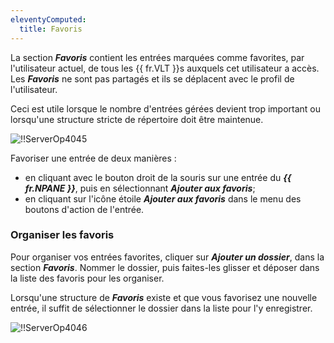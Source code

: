 ```yaml
---
eleventyComputed:
  title: Favoris
---
```

La section ***Favoris*** contient les entrées marquées comme favorites, par l'utilisateur actuel, de tous les {{ fr.VLT }}s auxquels cet utilisateur a accès. Les ***Favoris*** ne sont pas partagés et ils se déplacent avec le profil de l'utilisateur.  

Ceci est utile lorsque le nombre d'entrées gérées devient trop important ou lorsqu'une structure stricte de répertoire doit être maintenue. 

![!!ServerOp4045](https://webdevolutions.azureedge.net/docs/fr/server/ServerOp4045.png) 

Favoriser une entrée de deux manières :  

* en cliquant avec le bouton droit de la souris sur une entrée du ***{{ fr.NPANE }}***, puis en sélectionnant ***Ajouter aux favoris***; 
* en cliquant sur l'icône étoile ***Ajouter aux favoris*** dans le menu des boutons d'action de l'entrée. 

### Organiser les favoris 

Pour organiser vos entrées favorites, cliquer sur ***Ajouter un dossier***, dans la section ***Favoris***. Nommer le dossier, puis faites-les glisser et déposer dans la liste des favoris pour les organiser.  

Lorsqu'une structure de ***Favoris*** existe et que vous favorisez une nouvelle entrée, il suffit de sélectionner le dossier dans la liste pour l'y enregistrer. 

![!!ServerOp4046](https://webdevolutions.azureedge.net/docs/fr/server/ServerOp4046.png) 

